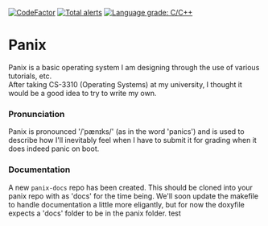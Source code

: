 [![CodeFactor](https://www.codefactor.io/repository/github/panix-os-dev-team/panix/badge)](https://www.codefactor.io/repository/github/panix-os-dev-team/panix)
[![Total alerts](https://img.shields.io/lgtm/alerts/g/panix-os-dev-team/Panix.svg?logo=lgtm&logoWidth=18)](https://lgtm.com/projects/g/panix-os-dev-team/Panix/alerts/)
[![Language grade: C/C++](https://img.shields.io/lgtm/grade/cpp/g/panix-os-dev-team/Panix.svg?logo=lgtm&logoWidth=18)](https://lgtm.com/projects/g/panix-os-dev-team/Panix/context:cpp)

# Panix
Panix is a basic operating system I am designing through the use of various tutorials, etc.</br>
After taking CS-3310 (Operating Systems) at my university, I thought it would be a good idea to try to write my own.

### Pronunciation
Panix is pronounced '/ˈpænɪks/' (as in the word 'panics') and is used to describe how I'll inevitably feel when I have to submit it for grading when it does indeed panic on boot.

### Documentation
A new `panix-docs` repo has been created. This should be cloned into your panix repo with as 'docs' for the time being. We'll soon update the makefile to handle documentation a little more eligantly, but for now the doxyfile expects a 'docs' folder to be in the panix folder. test
